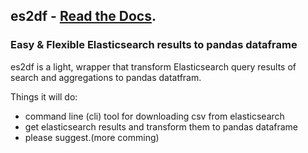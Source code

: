 ## es2df - [Read the Docs](http://es2df.readthedocs.org).
### Easy & Flexible Elasticsearch results to pandas dataframe

es2df is a light, wrapper that transform Elasticsearch query results of search and aggregations to pandas datatfram.


Things it will do:
* command line (cli) tool for downloading csv from elasticsearch
* get elasticsearch results and transform them to pandas dataframe
* please suggest.(more comming)